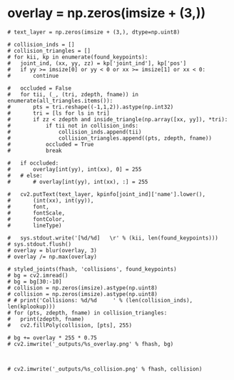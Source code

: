 # overlay = np.zeros(imsize + (3,))
	# text_layer = np.zeros(imsize + (3,), dtype=np.uint8)

	# collision_inds = []
	# collision_triangles = []
	# for kii, kp in enumerate(found_keypoints):
	# 	joint_ind, (xx, yy, zz) = kp['joint_ind'], kp['pos']
	# 	if yy >= imsize[0] or yy < 0 or xx >= imsize[1] or xx < 0:
	# 		continue

	# 	occluded = False
	# 	for tii, (_, (tri, zdepth, fname)) in enumerate(all_triangles.items()):
	# 		pts = tri.reshape((-1,1,2)).astype(np.int32)
	# 		tri = [ls for ls in tri]
	# 		if zz < zdepth and inside_triangle(np.array([xx, yy]), *tri):
	# 			if tii not in collision_inds:
	# 				collision_inds.append(tii)
	# 				collision_triangles.append((pts, zdepth, fname))
	# 			occluded = True
	# 			break

	# 	if occluded:
	# 		overlay[int(yy), int(xx), 0] = 255
	# 	# else:
	# 		# overlay[int(yy), int(xx), :] = 255

	# 	cv2.putText(text_layer, kpinfo[joint_ind]['name'].lower(),
	# 		(int(xx), int(yy)),
	# 		font,
	# 		fontScale,
	# 		fontColor,
	# 		lineType)

	# 	sys.stdout.write('[%d/%d]   \r' % (kii, len(found_keypoints)))
	# sys.stdout.flush()
	# overlay = blur(overlay, 3)
	# overlay /= np.max(overlay)

	# styled_joints(fhash, 'collisions', found_keypoints)
	# bg = cv2.imread()
	# bg = bg[30:-10]
	# collision = np.zeros(imsize).astype(np.uint8)
	# collision = np.zeros(imsize).astype(np.uint8)
	# # print('Collisions: %d/%d     ' % (len(collision_inds), len(kplookup)))
	# for (pts, zdepth, fname) in collision_triangles:
	# 	print(zdepth, fname)
	# 	cv2.fillPoly(collision, [pts], 255)

	# bg += overlay * 255 * 0.75
	# cv2.imwrite('_outputs/%s_overlay.png' % fhash, bg)



	# cv2.imwrite('_outputs/%s_collision.png' % fhash, collision)